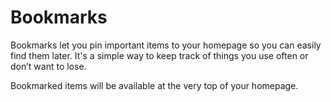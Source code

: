 # Bookmarks

Bookmarks let you pin important items to your homepage so you can easily find them later. It's a simple way to keep track of things you use often or don’t want to lose.

Bookmarked items will be available at the very top of your homepage.
